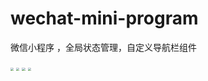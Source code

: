# wechat-mini-program
 微信小程序 ，全局状态管理，自定义导航栏组件

<img src="https://www.hualigs.cn/image/60b70211f05cb.jpg" style="zoom:33%;" />



<img src="https://www.hualigs.cn/image/60b70211aee6b.jpg" style="zoom:33%;" />

<img src="https://www.hualigs.cn/image/60b70212c3249.jpg" style="zoom:33%;" />

<img src="https://www.hualigs.cn/image/60b70212c4d8f.jpg" style="zoom:33%;" />
